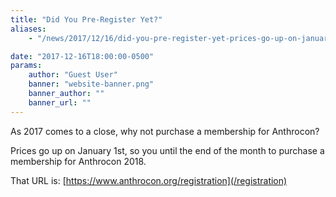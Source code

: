 ```yaml
---
title: "Did You Pre-Register Yet?"
aliases:
    - "/news/2017/12/16/did-you-pre-register-yet-prices-go-up-on-january-1st"

date: "2017-12-16T18:00:00-0500"
params:
    author: "Guest User"
    banner: "website-banner.png"
    banner_author: ""
    banner_url: ""
---
```


As 2017 comes to a close, why not purchase a membership for Anthrocon?

Prices go up on January 1st, so you until the end of the month to purchase a membership for Anthrocon 2018.

That URL is: [https://www.anthrocon.org/registration](/registration)

